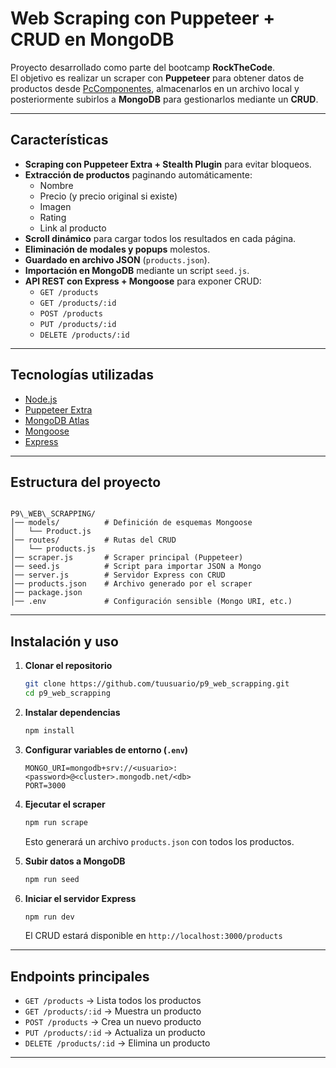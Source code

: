 # Web Scraping con Puppeteer + CRUD en MongoDB

Proyecto desarrollado como parte del bootcamp **RockTheCode**.  
El objetivo es realizar un scraper con **Puppeteer** para obtener datos de productos desde [PcComponentes](https://www.pccomponentes.com/), almacenarlos en un archivo local y posteriormente subirlos a **MongoDB** para gestionarlos mediante un **CRUD**.

---

## Características

- **Scraping con Puppeteer Extra + Stealth Plugin** para evitar bloqueos.
- **Extracción de productos** paginando automáticamente:
  - Nombre
  - Precio (y precio original si existe)
  - Imagen
  - Rating
  - Link al producto
- **Scroll dinámico** para cargar todos los resultados en cada página.
- **Eliminación de modales y popups** molestos.
- **Guardado en archivo JSON** (`products.json`).
- **Importación en MongoDB** mediante un script `seed.js`.
- **API REST con Express + Mongoose** para exponer CRUD:
  - `GET /products`
  - `GET /products/:id`
  - `POST /products`
  - `PUT /products/:id`
  - `DELETE /products/:id`

---

## Tecnologías utilizadas

- [Node.js](https://nodejs.org/)
- [Puppeteer Extra](https://github.com/berstend/puppeteer-extra)
- [MongoDB Atlas](https://www.mongodb.com/atlas)
- [Mongoose](https://mongoosejs.com/)
- [Express](https://expressjs.com/)

---

## Estructura del proyecto

```

P9\_WEB\_SCRAPPING/
│── models/          # Definición de esquemas Mongoose
│   └── Product.js
│── routes/          # Rutas del CRUD
│   └── products.js
│── scraper.js       # Scraper principal (Puppeteer)
│── seed.js          # Script para importar JSON a Mongo
│── server.js        # Servidor Express con CRUD
│── products.json    # Archivo generado por el scraper
│── package.json
│── .env             # Configuración sensible (Mongo URI, etc.)

````

---

## Instalación y uso

1. **Clonar el repositorio**
   ```bash
   git clone https://github.com/tuusuario/p9_web_scrapping.git
   cd p9_web_scrapping
   ```

2. **Instalar dependencias**

   ```bash
   npm install
   ```

3. **Configurar variables de entorno (`.env`)**

   ```env
   MONGO_URI=mongodb+srv://<usuario>:<password>@<cluster>.mongodb.net/<db>
   PORT=3000
   ```

4. **Ejecutar el scraper**

   ```bash
   npm run scrape
   ```

   Esto generará un archivo `products.json` con todos los productos.

5. **Subir datos a MongoDB**

   ```bash
   npm run seed
   ```

6. **Iniciar el servidor Express**

   ```bash
   npm run dev
   ```

   El CRUD estará disponible en `http://localhost:3000/products`

---

## Endpoints principales

* `GET /products` → Lista todos los productos
* `GET /products/:id` → Muestra un producto
* `POST /products` → Crea un nuevo producto
* `PUT /products/:id` → Actualiza un producto
* `DELETE /products/:id` → Elimina un producto

---
